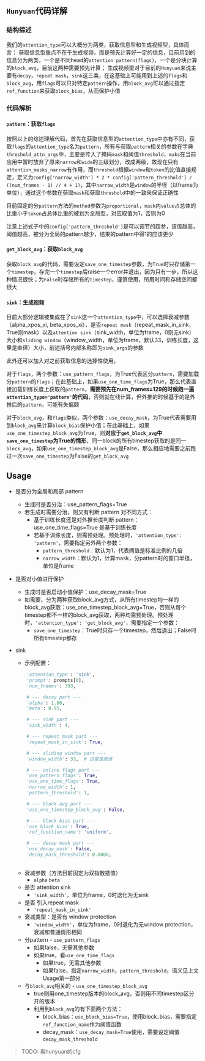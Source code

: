 ## `Hunyuan`代码详解

### 结构综述

我们的`attention_type`可以大概分为两类，获取信息型和生成视频型，具体而言：
获取信息型重点不在于生成视频，而是预先计算好一定的信息，目前用到的信息分为两类，一个是不同head的`attention pattern(flags)`，一个是分块计算的`block_avg`，目前这两种需要预先计算；
生成视频型对于目前的`Hunyuan`来说主要有`decay`，`repeat mask`，`sink`这三类，在这基础上可能用到上述的`flags`和`block_avg`，用`flags`可以只对特定`pattern`操作，用`block_avg`可以通过指定`ref_function`来获取`block_bias`，从而保护小值

### 代码解析

#### `pattern`：获取`flags`

按照以上的综述理解代码，首先在获取信息型的`attention_type`中亦有不同，获取`flags`的`attention_type`名为`pattern`，所有与获取`pattern`相关的参数在字典`threshold_attn_args`中，主要是传入了掩码`mask`和阈值`threshold`，`maks`在当前应用中暂时放弃了原来`narrow`和`wide`的三级划分，改成两级，故现在只有`attention_masks_narrow`有作用，而`threshold`根据`window`和`token`的比值直接规定，定义为`config['narrow_width'] * 2 * config['pattern_threshold'] / ((num_frames - 1) // 4 + 1)`，其中`narrow_width`是`window`的半径（以frame为单位），通过这个参数在获取`mask`和获取`threshold`中的一致来保证正确性

目前固定的分`pattern`方法的`method`参数为`proportional`，`mask`内`value`占总体的比重小于`token`占总体比重的被划为全局型，对应取值为1，否则为0

注意上述式子中的`config['pattern_threshold']`是可以调节的超参，该值越高，阈值越高，被分为全局的pattern越少，结果的pattern中得1的应该更少

#### `get_block_avg`：获取`block_avg`

获取`block_avg`的代码，需要设定`save_one_timestep`参数，为`True`时只存储第一个`timestep`，存完一个`timestep`后raise一个error并退出，因为只有一步，所以这种情况很快；为`False`时存储所有的`timestep`，谨慎使用，所用时间和存储空间都很大

#### `sink`：生成视频

目前大部分逻辑被集成在了`sink`这一个`attention_type`中，可以选择衰减参数（alpha_xpos_xi, beta_xpos_xi），是否`repeat mask`（repeat_mask_in_sink，True则mask）以及`attention sink`（sink_width，单位为frame，0则无sink）大小和`sliding window`（window_width，单位为frame，默认33，训练长度，这里是直径）大小，前述括号内部名称即为`sink_args`的参数

此外还可以加入对之前获取信息的选择性使用，

对于`flags`，两个参数：`use_pattern_flags`，为True代表区分`pattern`，需要加载分`pattern`的`flags`；在此基础上，如果`use_one_time_flags`为True，那么代表直接加载训练长度上获取的`pattern`，**需要预先在num_frames=129的时候跑一遍`attention_type='pattern'`的代码**，否则就在线计算，但外推的时候基于的是外推后的`pattern`，可能有失偏颇

对于`block_avg`，和`flags`类似，两个参数：`use_decay_mask`，为True代表需要用到`block_avg`来计算`block_bias`保护小值；在此基础上，如果`use_one_timestep_block_avg`为True，则**对应于`get_block_avg`中`save_one_timestep`为True的情形**，同一block的所有timestep获取的是同一`block_avg`，如果`use_one_timestep_block_avg`是False，那么相应地需要之前跑过一次`save_one_timestep`为False的`get_block_avg`


## Usage

- 是否分为全局和局部 pattern
    - 生成时是否分治：use_pattern_flags=True
    - 若生成时需要分治，则又有判断 pattern 对不同方式：
        - 基于训练长度还是对外推长度判断 pattern：use_one_time_flags=True 是基于训练长度
        - 若基于训练长度，则需预处理。预处理时，`'attention_type': 'pattern'`，需要指定另外两个参数：
            - `pattern_threshold`：默认为1，代表阈值是标准比例的几倍
            - `narrow_width`：默认为1，计算mask，分pattern时的窗口半径，单位是frame

- 是否对小值进行保护
    - 生成时是否启动小值保护：use_decay_mask=True
    - 如需要，分为两种获取block_avg方式，从所有timestep均一样的block_avg获取：use_one_timestep_block_avg=True，否则从每个timestep都不一样的block_avg获取，两种均需预处理。预处理时，`'attention_type': 'get_block_avg'`，需要指定一个参数：
        - `save_one_timestep`：True时只存一个timestep，然后退出；False时所有timestep都存

- sink
    - 示例配置：
    ```python
        'attention_type': 'sink',
        'prompt': prompts[0],
        'num_frames': 393,

        # --- decay part ---
        'alpha': 1.00,
        'beta': 0.95,

        # --- sink part ---
        'sink_width': 4,

        # --- repeat mask part ---
        'repeat_mask_in_sink': True,

        # --- sliding window part ---
        'window_width': 33,  # 这里是直径

        # --- online flags part ---
        'use_pattern_flags': True,
        'use_one_time_flags': True,
        'narrow_width': 1,
        'pattern_threshold': 1,  

        # --- block avg part ---
        'use_one_timestep_block_avg': False,

        # --- block bias part ---
        'use_block_bias': True,
        'ref_function_name': 'uniform',

        # --- decay mask part ---
        'use_decay_mask': False,
        'decay_mask_threshold': 0.0000,
        
    ```

    - 衰减参数（方法目前固定为双指数插值）
        - `alpha` `beta`
    - 是否 attention sink
        - `'sink_width'`，单位为frame，0时退化为无sink
    - 是否 引入repeat mask
        - `'repeat_mask_in_sink'`
    - 衰减类型：是否有 window protection
        - `'window_width'`，单位为frame，0时退化为无window protection，衰减和普通情形相同
    - 分pattern - `use_pattern_flags`
        - 如果false，无需其他参数
        - 如果true，看`use_one_time_flags`
            - 如果true，无需其他参数
            - 如果false，指定`narrow_width`，`pattern_threshold`，语义见上文Usage第一部分
    - 与`block_avg`相关的 - `use_one_timestep_block_avg`
        - true则用one_timestep版本的block_avg，否则用不同timestep区分开的版本
        - 利用到`block_avg`的有下面两个方法：
            - block_bias：`use_block_bias=True`，使用block_bias，需要指定`ref_function_name`作为阈值函数
            - decay_mask：`use_decay_mask=True`使用，需要设定阈值`decay_mask_threshold`


> TODO: 看hunyuan的cfg